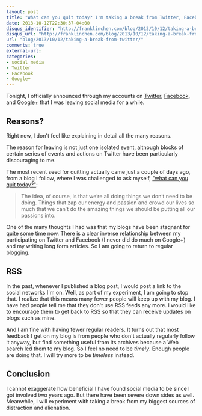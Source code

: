 ```yaml
---
layout: post
title: "What can you quit today? I'm taking a break from Twitter, Facebook, and Google+"
date: 2013-10-12T22:30:37-04:00
disqus_identifier: "http://franklinchen.com/blog/2013/10/12/taking-a-break-from-twitter/"
disqus_url: "http://franklinchen.com/blog/2013/10/12/taking-a-break-from-twitter/"
url: "blog/2013/10/12/taking-a-break-from-twitter/"
comments: true
external-url: 
categories:
- social media
- Twitter
- Facebook
- Google+
---
```

Tonight, I officially announced through my accounts on [Twitter](http://twitter.com/franklinchen), [Facebook](http://www.facebook.com/franklin.chen), and [Google+](http://gplus.to/FranklinChen) that I was leaving social media for a while.

## Reasons?

Right now, I don't feel like explaining in detail all the many reasons.

The reason for leaving is not just one isolated event, although blocks of certain series of events and actions on Twitter have been particularly discouraging to me.

The most recent seed for quitting actually came just a couple of days ago, from a blog I follow, where I was challenged to ask myself, ["what can you quit today?"](http://clairediazortiz.com/what-can-you-quit-today/):

<blockquote>
The idea, of course, is that we’re all doing things we don’t need to be doing. Things that zap our energy and passion and crowd our lives so much that we can’t do the amazing things we should be putting all our passions into.
</blockquote>

One of the many thoughts I had was that my blogs have been stagnant for quite some time now. There is a clear inverse relationship between my participating on Twitter and Facebook (I never did do much on Google+) and my writing long form articles. So I am going to return to regular blogging.

## RSS

In the past, whenever I published a blog post, I would post a link to the social networks I'm on. Well, as part of my experiment, I am going to stop that. I realize that this means many fewer people will keep up with my blog. I have had people tell me that they don't use RSS feeds any more. I would like to encourage them to get back to RSS so that they can receive updates on blogs such as mine.

And I am fine with having fewer regular readers. It turns out that most feedback I get on my blog is from people who don't actually regularly follow it anyway, but find something useful from its archives because a Web search led them to my blog. So I feel no need to be *timely*. Enough people are doing that. I will try more to be *timeless* instead.

## Conclusion

I cannot exaggerate how beneficial I have found social media to be since I got involved two years ago. But there have been severe down sides as well. Meanwhile, I will experiment with taking a break from my biggest sources of distraction and alienation.
